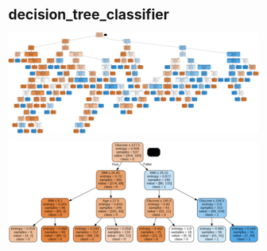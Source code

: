 # decision_tree_classifier

![](https://github.com/saag7/decision_tree_classifier/blob/main/1.png)

![](https://github.com/saag7/decision_tree_classifier/blob/main/2.png)
